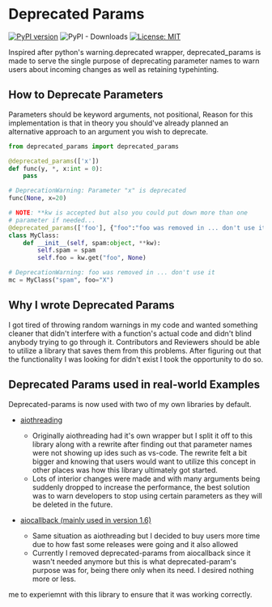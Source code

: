 # Deprecated Params 
[![PyPI version](https://badge.fury.io/py/deprecated-params.svg)](https://badge.fury.io/py/deprecated-params)
![PyPI - Downloads](https://img.shields.io/pypi/dm/deprecated-params)
[![License: MIT](https://img.shields.io/badge/License-MIT-yellow.svg)](https://opensource.org/licenses/MIT)

Inspired after python's warning.deprecated wrapper, deprecated_params is made to serve the single purpose of deprecating parameter names to warn users
about incoming changes as well as retaining typehinting.



## How to Deprecate Parameters
Parameters should be keyword arguments, not positional, Reason
for this implementation is that in theory you should've already 
planned an alternative approach to an argument you wish 
to deprecate.

```python
from deprecated_params import deprecated_params

@deprecated_params(['x'])
def func(y, *, x:int = 0):
    pass

# DeprecationWarning: Parameter "x" is deprecated
func(None, x=20)

# NOTE: **kw is accepted but also you could put down more than one 
# parameter if needed...
@deprecated_params(['foo'], {"foo":"foo was removed in ... don't use it"}, display_kw=False)
class MyClass:
    def __init__(self, spam:object, **kw):
        self.spam = spam
        self.foo = kw.get("foo", None)

# DeprecationWarning: foo was removed in ... don't use it
mc = MyClass("spam", foo="X")
```

## Why I wrote Deprecated Params
I got tired of throwing random warnings in my code and wanted something cleaner that didn't 
interfere with a function's actual code and didn't blind anybody trying to go through it. 
Contributors and Reviewers should be able to utilize a library that saves them from this problems.
After figuring out that the functionality I was looking for didn't exist I took the opportunity 
to do so.

## Deprecated Params used in real-world Examples 
Deprecated-params is now used with two of my own libraries by default. 

- [aiothreading](https://github.com/Vizonex/aiothreading)
  - Originally aiothreading had it's own wrapper but I split it off to this library along with a rewrite after finding out that
    parameter names were not showing up ides such as vs-code. The rewrite felt a bit bigger and knowing that users would want to utilize
    this concept in other places was how this library ultimately got started.
  - Lots of interior changes were made and with many arguments being suddenly dropped to increase the performance, the best solution was to warn
    developers to stop using certain parameters as they will be deleted in the future.

- [aiocallback (mainly used in version 1.6)](https://github.com/Vizonex/aiocallback)
  - Same situation as aiothreading but I decided to buy users more time due to how fast some releases were going and it also allowed
  - Currently I removed deprecated-params from aiocallback since it wasn't needed anymore but this is what deprecated-param's purpose 
    was for, being there only when its need. I desired nothing more or less.

me to experiemnt with this library to ensure that it was working correctly.

